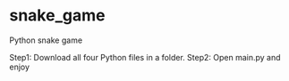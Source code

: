 # snake_game
Python snake game

Step1: Download all four Python files in a folder.
Step2: Open main.py and enjoy
